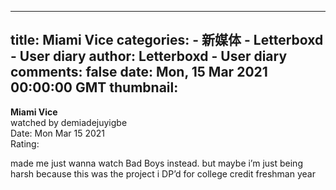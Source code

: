 
---
title: Miami Vice
categories: 
    - 新媒体
    - Letterboxd - User diary
author: Letterboxd - User diary
comments: false
date: Mon, 15 Mar 2021 00:00:00 GMT
thumbnail: 
---

<div>   
<b>Miami Vice</b><br>watched by demiadejuyigbe<br>Date: Mon Mar 15 2021<br>Rating:  <br>








<div>



<div><p>made me just wanna watch Bad Boys instead. but maybe i’m just being harsh because this was the project i DP’d for college credit freshman year</p></div>

</div>
  
</div>
            